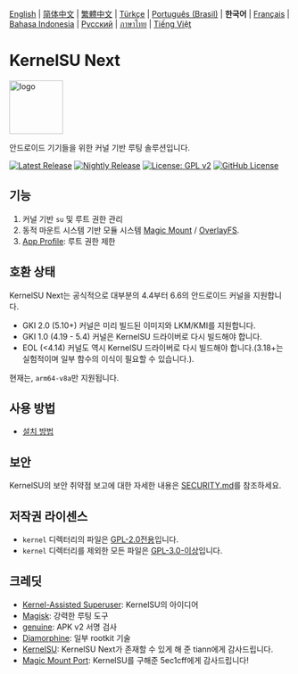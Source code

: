 [English](README.md) | [简体中文](README_CN.md) | [繁體中文](README_TW.md) | [Türkçe](README_TR.md) | [Português (Brasil)](README_PT-BR.md) | **한국어** | [Français](README_FR.md) | [Bahasa Indonesia](README_ID.md) | [Русский](README_RU.md) | [ภาษาไทย](README_TH.md) | [Tiếng Việt](README_VI.md)

# KernelSU Next

<img src="/assets/kernelsu_next.png" style="width: 96px;" alt="logo">

안드로이드 기기들을 위한 커널 기반 루팅 솔루션입니다.

[![Latest Release](https://img.shields.io/github/v/release/KernelSU-Next/KernelSU-Next?label=Release&logo=github)](https://github.com/KernelSU-Next/KernelSU-Next/releases/latest)
[![Nightly Release](https://img.shields.io/badge/Nightly%20Release-gray?logo=hackthebox&logoColor=fff)](https://nightly.link/KernelSU-Next/KernelSU-Next/workflows/build-manager-ci/next/Manager)
[![License: GPL v2](https://img.shields.io/badge/License-GPL%20v2-orange.svg?logo=gnu)](https://www.gnu.org/licenses/old-licenses/gpl-2.0.en.html)
[![GitHub License](https://img.shields.io/github/license/KernelSU-Next/KernelSU-Next?logo=gnu)](/LICENSE)

## 기능

1. 커널 기반 `su` 및 루트 권한 관리
2. 동적 마운트 시스템 기반 모듈 시스템 [Magic Mount](https://topjohnwu.github.io/Magisk/details.html#magic-mount) / [OverlayFS](https://en.wikipedia.org/wiki/OverlayFS).
3. [App Profile](https://kernelsu.org/guide/app-profile.html): 루트 권한 제한

## 호환 상태

KernelSU Next는 공식적으로 대부분의 4.4부터 6.6의 안드로이드 커널을 지원합니다.
 - GKI 2.0 (5.10+) 커널은 미리 빌드된 이미지와 LKM/KMI를 지원합니다.
 - GKI 1.0 (4.19 - 5.4) 커널은 KernelSU 드라이버로 다시 빌드해야 합니다.
 - EOL (<4.14) 커널도 역시 KernelSU 드라이버로 다시 빌드해야 합니다.(3.18+는 실험적이며 일부 함수의 이식이 필요할 수 있습니다.).

현재는, `arm64-v8a`만 지원됩니다.

## 사용 방법

- [설치 방법](https://KernelSU-Next.github.io/KernelSU-Next/)

## 보안

KernelSU의 보안 취약점 보고에 대한 자세한 내용은 [SECURITY.md](/SECURITY.md)를 참조하세요.

## 저작권 라이센스

- `kernel` 디렉터리의 파일은 [GPL-2.0전용](https://www.gnu.org/licenses/old-licenses/gpl-2.0.en.html)입니다.
- `kernel` 디렉터리를 제외한 모든 파일은 [GPL-3.0-이상](https://www.gnu.org/licenses/gpl-3.0.html)입니다.

## 크레딧

- [Kernel-Assisted Superuser](https://git.zx2c4.com/kernel-assisted-superuser/about/): KernelSU의 아이디어
- [Magisk](https://github.com/topjohnwu/Magisk): 강력한 루팅 도구
- [genuine](https://github.com/brevent/genuine/): APK v2 서명 검사
- [Diamorphine](https://github.com/m0nad/Diamorphine): 일부 rootkit 기술
- [KernelSU](https://github.com/tiann/KernelSU): KernelSU Next가 존재할 수 있게 해 준 tiann에게 감사드립니다.
- [Magic Mount Port](https://github.com/5ec1cff/KernelSU/blob/main/userspace/ksud/src/magic_mount.rs): KernelSU를 구해준 5ec1cff에게 감사드립니다!
